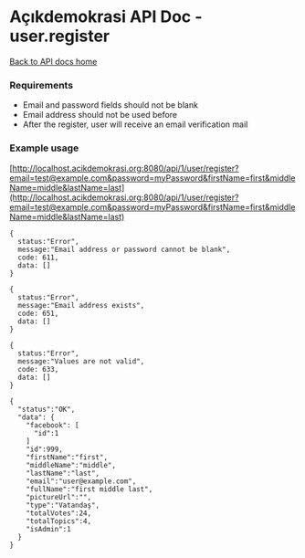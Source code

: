 # Açıkdemokrasi API Doc - user.register

[Back to API docs home](Home)

### Requirements
- Email and password fields should not be blank
- Email address should not be used before
- After the register, user will receive an email verification mail

### Example usage

[http://localhost.acikdemokrasi.org:8080/api/1/user/register?email=test@example.com&password=myPassword&firstName=first&middleName=middle&lastName=last](http://localhost.acikdemokrasi.org:8080/api/1/user/register?email=test@example.com&password=myPassword&firstName=first&middleName=middle&lastName=last)

```
{
  status:"Error",
  message:"Email address or password cannot be blank",
  code: 611,
  data: []
}
```
```
{
  status:"Error",
  message:"Email address exists",
  code: 651,
  data: []
}
```
```
{
  status:"Error",
  message:"Values are not valid",
  code: 633,
  data: []
}
```
```
{
  "status":"OK",
  "data": {
    "facebook": [
      "id":1
    ]
    "id":999,
    "firstName":"first",
    "middleName":"middle",
    "lastName":"last",
    "email":"user@example.com",
    "fullName":"first middle last",
    "pictureUrl":"",
    "type":"Vatandaş",
    "totalVotes":24,
    "totalTopics":4,
    "isAdmin":1
  }
}
```